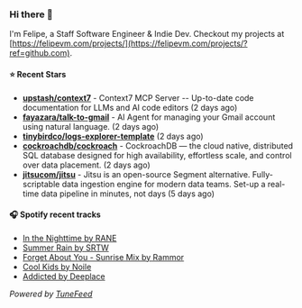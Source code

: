 ### Hi there 👋

I'm Felipe, a Staff Software Engineer & Indie Dev. Checkout my projects at [https://felipevm.com/projects/](https://felipevm.com/projects/?ref=github.com).

#### ⭐ Recent Stars
- **[upstash/context7](https://github.com/upstash/context7)** - Context7 MCP Server -- Up-to-date code documentation for LLMs and AI code editors (2 days ago)
- **[fayazara/talk-to-gmail](https://github.com/fayazara/talk-to-gmail)** - AI Agent for managing your Gmail account using natural language. (2 days ago)
- **[tinybirdco/logs-explorer-template](https://github.com/tinybirdco/logs-explorer-template)** (2 days ago)
- **[cockroachdb/cockroach](https://github.com/cockroachdb/cockroach)** - CockroachDB — the cloud native, distributed SQL database designed for high availability, effortless scale, and control over data placement. (2 days ago)
- **[jitsucom/jitsu](https://github.com/jitsucom/jitsu)** - Jitsu is an open-source Segment alternative. Fully-scriptable data ingestion engine for modern data teams. Set-up a real-time data pipeline in minutes, not days (5 days ago)

#### 🎧 Spotify recent tracks
- [In the Nighttime by RANE](https://open.spotify.com/track/2KLtagJpuQJqAYV4QgJLn7)
- [Summer Rain by SRTW](https://open.spotify.com/track/64geVsN2E4vci5Hi1bMbXY)
- [Forget About You - Sunrise Mix by Rammor](https://open.spotify.com/track/4bXxYCK0IR94J1Tdx9egjg)
- [Cool Kids by Noile](https://open.spotify.com/track/2Eib8OVZyz8fGMuYPTigUj)
- [Addicted by Deeplace](https://open.spotify.com/track/3fyj32OeQuE92plyQO9L2g)

_Powered by [TuneFeed](https://tunefeed.app?ref=github.com)_

